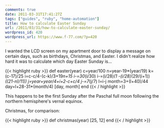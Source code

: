 ```yaml
---
comments: true
date: 2011-03-31T17:41:27Z
tags: ["guides", "ruby", "home-automation"]
title: How to calculate Easter Sunday
url: /2011/03/31/how-to-calculate-easter-sunday/
wordpress_id: 420
wordpress_url: https://www.f-77.com/?p=420
---
```


I wanted the LCD screen on my apartment door to display a message on certain days,
such as birthdays, Christmas, and Easter.
I didn't realize how hard it was to calculate which day Easter Sunday is...

{{< highlight ruby >}}
def easter(year)
  c=year/100
  n=year-19*(year/19)
  k=(c-17)/25
  i=c-c/4-(c-k)/3+19*n+15
  i-=30*(i/30)
  i-=(i/28)*(1 -(i/28)*(29/(i+1))*((21-n)/11))
  j=year+year/4+i+2-c+c/4
  j-=7*(j/7)
  l=i-j
  month=3+(l+40)/44
  day=l+28-31*(month/4)
  [day, month]
end
{{< / highlight >}}

This happens to be the first Sunday after the Paschal full moon following the northern hemisphere's vernal equinox.


Christmas, for comparison:

{{< highlight ruby >}}
def christmas(year)
  [25, 12]
end
{{< / highlight >}}

